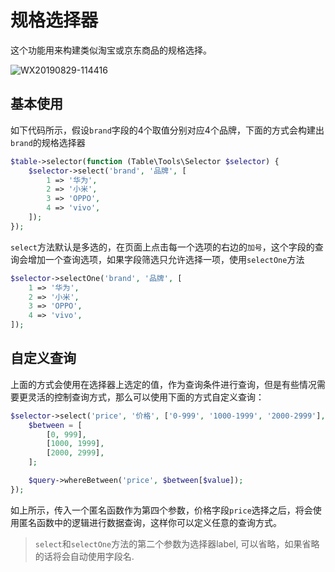 # 规格选择器

这个功能用来构建类似淘宝或京东商品的规格选择。

![WX20190829-114416](https://user-images.githubusercontent.com/1479100/63954478-be2ca900-cab5-11e9-8ea2-e5ee9b8726ae.png)

## 基本使用

如下代码所示，假设`brand`字段的4个取值分别对应4个品牌，下面的方式会构建出`brand`的规格选择器

```php
$table->selector(function (Table\Tools\Selector $selector) {
    $selector->select('brand', '品牌', [
        1 => '华为',
        2 => '小米',
        3 => 'OPPO',
        4 => 'vivo',
    ]);
});
```

`select`方法默认是多选的，在页面上点击每一个选项的右边的`加号`，这个字段的查询会增加一个查询选项，如果字段筛选只允许选择一项，使用`selectOne`方法

```php
$selector->selectOne('brand', '品牌', [
    1 => '华为',
    2 => '小米',
    3 => 'OPPO',
    4 => 'vivo',
]);
```

## 自定义查询

上面的方式会使用在选择器上选定的值，作为查询条件进行查询，但是有些情况需要更灵活的控制查询方式，那么可以使用下面的方式自定义查询：

```php
$selector->select('price', '价格', ['0-999', '1000-1999', '2000-2999'], function ($query, $value) {
    $between = [
        [0, 999],
        [1000, 1999],
        [2000, 2999],
    ];

    $query->whereBetween('price', $between[$value]);
});
```

如上所示，传入一个匿名函数作为第四个参数，价格字段`price`选择之后，将会使用匿名函数中的逻辑进行数据查询，这样你可以定义任意的查询方式。

> `select`和`selectOne`方法的第二个参数为选择器label, 可以省略，如果省略的话将会自动使用字段名.
